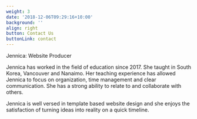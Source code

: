 ```yaml
---
weight: 3
date: '2018-12-06T09:29:16+10:00'
background: ''
align: right
button: Contact Us
buttonLink: contact
---
```

Jennica: Website Producer


Jennica has worked in the field of education since 2017. She taught in South Korea, Vancouver and Nanaimo. Her teaching experience has allowed Jennica to focus on organization, time management and clear communication. She has a strong ability to relate to and collaborate with others.

Jennica is well versed in template based website design and she enjoys the satisfaction of turning ideas into reality on a quick timeline.
